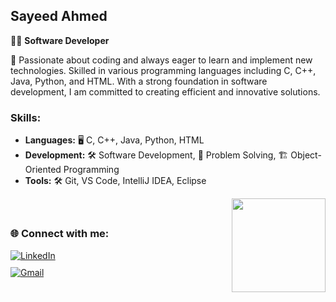 ## Sayeed Ahmed

👨‍💻 **Software Developer**

🚀 Passionate about coding and always eager to learn and implement new technologies. Skilled in various programming languages including C, C++, Java, Python, and HTML. With a strong foundation in software development, I am committed to creating efficient and innovative solutions.

### Skills:
- **Languages:** 🖥️ C, C++, Java, Python, HTML
- **Development:** 🛠️ Software Development, 🧩 Problem Solving, 🏗️ Object-Oriented Programming
- **Tools:** 🛠️ Git, VS Code, IntelliJ IDEA, Eclipse

<div style="display: flex; align-items: center; justify-content: space-between;">
  <div style="display: flex; flex-direction: column;">
    <h3>🌐 Connect with me:</h3>
    <a href="https://www.linkedin.com/in/sayeed-ahmed-b85366232/" target="_blank" style="margin-bottom: 10px;">
      <img src="https://img.shields.io/badge/LinkedIn-0077B5?style=for-the-badge&logo=linkedin&logoColor=white" alt="LinkedIn">
    </a>
    <a href="mailto:asayeed216@gmail.com" target="_blank">
      <img src="https://img.shields.io/badge/Gmail-D14836?style=for-the-badge&logo=gmail&logoColor=white" alt="Gmail">
    </a>
  </div>
  <img src="https://media.giphy.com/media/v1.Y2lkPTc5MGI3NjExNGd1dTV1MXJ0eDRyamNuYzJuMXRxcW5nYjI2MGdmb2QwNTg5c2RhZSZlcD12MV9pbnRlcm5hbF9naWZfYnlfaWQmY3Q9cw/NTNUwDGxpIirRFJzKm/giphy.gif" width="150" />
</div>
